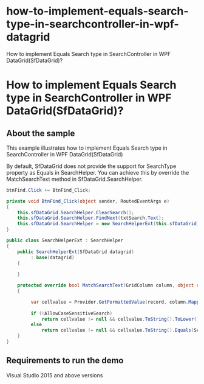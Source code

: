 # how-to-implement-equals-search-type-in-searchcontroller-in-wpf-datagrid
How to implement Equals Search type in SearchController in WPF DataGrid(SfDataGrid)?

# How to implement Equals Search type in SearchController in WPF DataGrid(SfDataGrid)?

## About the sample
This example illustrates how to implement Equals Search type in SearchController in WPF DataGrid(SfDataGrid)

By default, SfDataGrid does not provide the support for SearchType property as Equals in SearchHelper. You can achieve this by override the MatchSearchText method in SfDataGrid.SearchHelper. 

```C#
btnFind.Click += BtnFind_Click;

private void BtnFind_Click(object sender, RoutedEventArgs e)
{
    this.sfDataGrid.SearchHelper.ClearSearch();
    this.sfDataGrid.SearchHelper.FindNext(txtSearch.Text);
    this.sfDataGrid.SearchHelper = new SearchHelperExt(this.sfDataGrid);            
}

public class SearchHelperExt : SearchHelper
{
    public SearchHelperExt(SfDataGrid datagrid)
         : base(datagrid)
    {
         
    }

    protected override bool MatchSearchText(GridColumn column, object record)
    {        

         var cellvalue = Provider.GetFormattedValue(record, column.MappingName);
         
         if (!AllowCaseSensitiveSearch)
             return cellvalue != null && cellvalue.ToString().ToLower().Equals(SearchText.ToString().ToLower());
         else
             return cellvalue != null && cellvalue.ToString().Equals(SearchText.ToString());           
    }        
}
```

## Requirements to run the demo
Visual Studio 2015 and above versions
